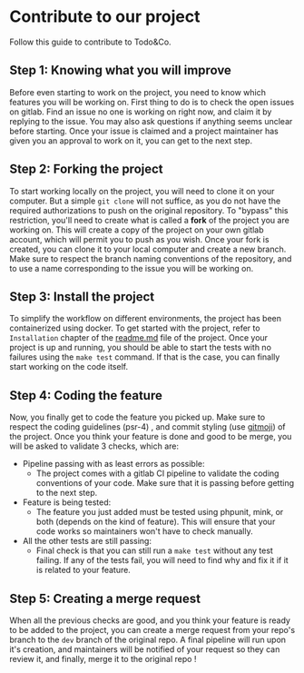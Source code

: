 # Contribute to our project

Follow this guide to contribute to Todo&amp;Co.

## Step 1: Knowing what you will improve

Before even starting to work on the project, you need to know which features you will be working on. First thing to do is to check the open issues on gitlab. Find an issue no one is working on right now, and claim it by replying to the issue. You may also ask questions if anything seems unclear before starting. Once your issue is claimed and a project maintainer has given you an approval to work on it, you can get to the next step.

## Step 2: Forking the project

To start working locally on the project, you will need to clone it on your computer. But a simple `git clone` will not suffice, as you do not have the required authorizations to push on the original repository. To "bypass" this restriction, you'll need to create what is called a **fork** of the project you are working on. This will create a copy of the project on your own gitlab account, which will permit you to push as you wish. Once your fork is created, you can clone it to your local computer and create a new branch. Make sure to respect the branch naming conventions of the repository, and to use a name corresponding to the issue you will be working on.

## Step 3: Install the project

To simplify the workflow on different environments, the project has been containerized using docker. To get started with the project, refer to `Installation` chapter of the [readme.md](../readme.md) file of the project. Once your project is up and running, you should be able to start the tests with no failures using the `make test` command. If that is the case, you can finally start working on the code itself.

## Step 4: Coding the feature

Now, you finally get to code the feature you picked up. Make sure to respect the coding guidelines (psr-4) , and commit styling (use [gitmoji](https://gitmoji.dev)) of the project. Once you think your feature is done and good to be merge, you will be asked to validate 3 checks, which are:

- Pipeline passing with as least errors as possible:
  - The project comes with a gitlab CI pipeline to validate the coding conventions of your code. Make sure that it is passing before getting to the next step.
- Feature is being tested:
  - The feature you just added must be tested using phpunit, mink, or both (depends on the kind of feature). This will ensure that your code works so maintainers won't have to check manually.
- All the other tests are still passing:
  - Final check is that you can still run a `make test` without any test failing. If any of the tests fail, you will need to find why and fix it if it is related to your feature.

## Step 5: Creating a merge request

When all the previous checks are good, and you think your feature is ready to be added to the project, you can create a merge request from your repo's branch to the `dev` branch of the original repo. A final pipeline will run upon it's creation, and maintainers will be notified of your request so they can review it, and finally, merge it to the original repo !
